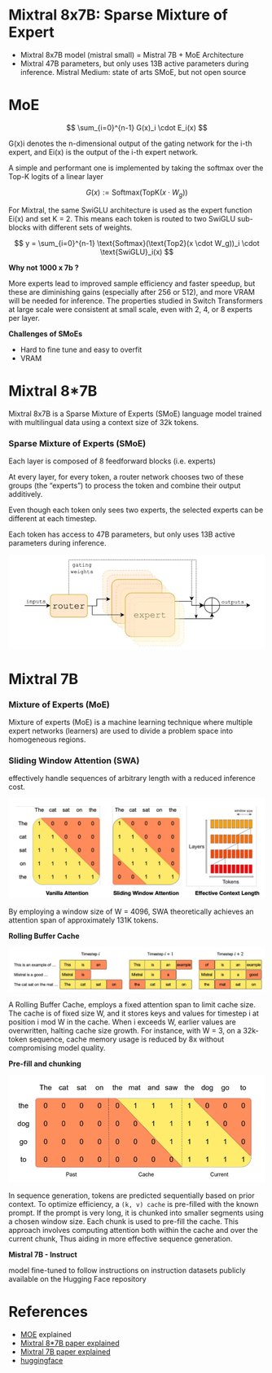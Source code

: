 # Mixtral 8x7B: Sparse Mixture of Expert
- Mixtral 8x7B model (mistral small) = Mistral 7B + MoE Architecture
- Mixtral 47B parameters, but only uses 13B active parameters during inference. Mistral Medium: state of arts SMoE, but not open source

# MoE

$$
\sum_{i=0}^{n-1} G(x)_i \cdot E_i(x)
$$

G(x)i denotes the n-dimensional output of the gating network for the i-th expert, and Ei(x) is the output of the i-th expert network.

A simple and performant one is implemented by taking the softmax over the Top-K logits of a linear layer

$$
G(x) := \text{Softmax}(\text{TopK}(x \cdot W_g))
$$

For Mixtral, the same SwiGLU architecture is used as the expert function Ei(x) and set K = 2. This means each token is routed to two SwiGLU sub-blocks with different sets of weights.

$$
y = \sum_{i=0}^{n-1} \text{Softmax}(\text{Top2}(x \cdot W_g))_i \cdot \text{SwiGLU}_i(x)
$$

**Why not 1000 x 7b ?**

More experts lead to improved sample efficiency and faster speedup, but these are diminishing gains (especially after 256 or 512), and more VRAM will be needed for inference. The properties studied in Switch Transformers at large scale were consistent at small scale, even with 2, 4, or 8 experts per layer.

**Challenges of SMoEs**

- Hard to fine tune and easy to overfit
- VRAM

# **Mixtral 8*7B**

Mixtral 8x7B is a Sparse Mixture of Experts (SMoE) language model trained with multilingual data using a context size of 32k tokens.

### Sparse Mixture of Experts (SMoE)

Each layer is composed of 8 feedforward blocks (i.e. experts)

At every layer, for every token, a router network chooses two of these groups (the “experts”) to process the token and combine their output additively.

Even though each token only sees two experts, the selected experts can be different at each timestep.

Each token has access to 47B parameters, but only uses 13B active parameters during inference.

![Untitled](Mixtral%208x7B%20Sparse%20Mixture%20of%20Expert%2091b6545d9f8c49718cd6940d24429a18/Untitled.png)

# **Mixtral 7B**

### Mixture of Experts (MoE)

Mixture of experts (MoE) is a machine learning technique where multiple expert networks (learners) are used to divide a problem space into homogeneous regions.

### Sliding Window Attention (SWA)

effectively handle sequences of arbitrary length with a reduced inference cost.

![Untitled](Mixtral%208x7B%20Sparse%20Mixture%20of%20Expert%2091b6545d9f8c49718cd6940d24429a18/Untitled%201.png)

By employing a window size of W = 4096, SWA theoretically achieves an attention span of approximately 131K tokens.

**Rolling Buffer Cache**

![Untitled](Mixtral%208x7B%20Sparse%20Mixture%20of%20Expert%2091b6545d9f8c49718cd6940d24429a18/Untitled%202.png)

A Rolling Buffer Cache, employs a fixed attention span to limit cache size. The cache is of fixed size W, and it stores keys and values for timestep i at position i mod W in the cache. When i exceeds W, earlier values are overwritten, halting cache size growth. For instance, with W = 3, on a 32k-token sequence, cache memory usage is reduced by 8x without compromising model quality.

**Pre-fill and chunking**

![Untitled](Mixtral%208x7B%20Sparse%20Mixture%20of%20Expert%2091b6545d9f8c49718cd6940d24429a18/Untitled%203.png)

In sequence generation, tokens are predicted sequentially based on prior context. To optimize efficiency, a `(k, v) cache` is pre-filled with the known prompt. If the prompt is very long, it is chunked into smaller segments using a chosen window size. Each chunk is used to pre-fill the cache. This approach involves computing attention both within the cache and over the current chunk, Thus aiding in more effective sequence generation.

**Mistral 7B - Instruct**

model fine-tuned to follow instructions on instruction datasets publicly available on the Hugging Face repository

# References

- [MOE](https://medium.com/@adamlouly/mixtral-8x7b-redefining-ai-with-mixture-of-experts-moe-technology-20b8f04c18a9) explained
- [Mixtral 8*7B paper explained](https://ritvik19.medium.com/papers-explained-95-mixtral-8x7b-9e9f40ebb745)
- [Mixtral 7B paper explained](https://medium.com/dair-ai/papers-explained-mistral-7b-b9632dedf580)
- [huggingface](https://www.notion.so/Paper-Reading-98ecff9f57374deba862c34c6280ac83?pvs=21)